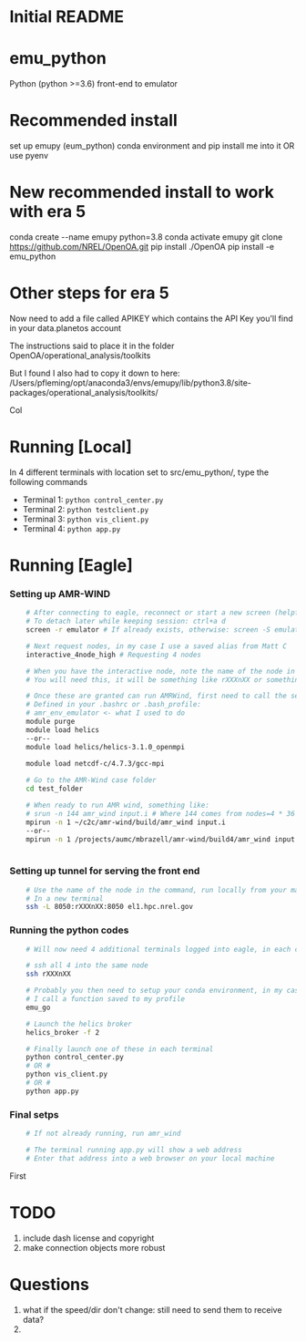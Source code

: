 # Initial README

# emu_python
Python (python >=3.6) front-end to emulator

# Recommended install
set up emupy (eum_python) conda environment and pip install me into it
OR
use pyenv

# New recommended install to work with era 5
conda create --name emupy python=3.8
conda activate emupy
git clone https://github.com/NREL/OpenOA.git
pip install ./OpenOA
pip install -e emu_python

# Other steps for era 5
Now need to add a file called APIKEY which contains the API Key you'll find in your data.planetos account

The instructions said to place it in the folder
OpenOA/operational_analysis/toolkits

But I found I also had to copy it down to here:
/Users/pfleming/opt/anaconda3/envs/emupy/lib/python3.8/site-packages/operational_analysis/toolkits/

Col

# Running [Local]

In 4 different terminals with location set to src/emu_python/, type the following commands
- Terminal 1: `python control_center.py`
- Terminal 2: `python testclient.py`
- Terminal 3: `python vis_client.py`
- Terminal 4: `python app.py`

# Running [Eagle]

### Setting up AMR-WIND

```bash
    # After connecting to eagle, reconnect or start a new screen (helpful for disconnects)
    # To detach later while keeping session: ctrl+a d
    screen -r emulator # If already exists, otherwise: screen -S emulator

    # Next request nodes, in my case I use a saved alias from Matt C
    interactive_4node_high # Requesting 4 nodes

    # When you have the interactive node, note the name of the node in the command line, 
    # You will need this, it will be something like rXXXnXX or something

    # Once these are granted can run AMRWind, first need to call the setup function
    # Defined in your .bashrc or .bash_profile:
    # amr_env_emulator <- what I used to do
    module purge
    module load helics
    --or--
    module load helics/helics-3.1.0_openmpi
    
    module load netcdf-c/4.7.3/gcc-mpi

    # Go to the AMR-Wind case folder
    cd test_folder

    # When ready to run AMR wind, something like:
    # srun -n 144 amr_wind input.i # Where 144 comes from nodes=4 * 36
    mpirun -n 1 ~/c2c/amr-wind/build/amr_wind input.i
    --or--
    mpirun -n 1 /projects/aumc/mbrazell/amr-wind/build4/amr_wind input.i
    
```

### Setting up tunnel for serving the front end
```bash
    # Use the name of the node in the command, run locally from your machine
    # In a new terminal
    ssh -L 8050:rXXXnXX:8050 el1.hpc.nrel.gov
```

### Running the python codes
```bash
    # Will now need 4 additional terminals logged into eagle, in each case:

    # ssh all 4 into the same node
    ssh rXXXnXX

    # Probably you then need to setup your conda environment, in my case 
    # I call a function saved to my profile
    emu_go

    # Launch the helics broker
    helics_broker -f 2

    # Finally launch one of these in each terminal
    python control_center.py
    # OR #
    python vis_client.py
    # OR #
    python app.py
```

### Final setps
```bash
    # If not already running, run amr_wind

    # The terminal running app.py will show a web address
    # Enter that address into a web browser on your local machine
```


First 

# TODO
1. include dash license and copyright
1.  make connection objects more robust

# Questions

1. what if the speed/dir don't change: still need to send them to receive data?
1. 
